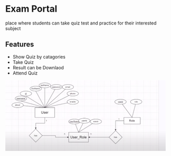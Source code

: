 
# Exam Portal

place where students can take quiz test and practice for their interested subject


## Features

- Show Quiz by catagories
- Take Quiz
- Result can be Downlaod
- Attend Quiz



![UseCaseDiagram for ](https://github.com/Anjeelchaudhary/ExamPortal/blob/master/Pictures/UseCaseDiagram.png)

